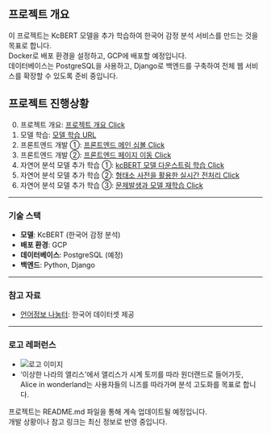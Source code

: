 ## 프로젝트 개요

이 프로젝트는 KcBERT 모델을 추가 학습하여 한국어 감정 분석 서비스를 만드는 것을 목표로 합니다.<br>
Docker로 배포 환경을 설정하고, GCP에 배포할 예정입니다.<br>
데이터베이스는 PostgreSQL을 사용하고, Django로 백엔드를 구축하여 전체 웹 서비스를 확장할 수 있도록 준비 중입니다.<br>

## 프로젝트 진행상황

0. 프로젝트 개요: [프로젝트 개요 Click](https://blog.naver.com/about_myself_/223632909091)
1. 모델 학습: [모델 학습 URL](https://blog.naver.com/about_myself_/223647070278)
2. 프론트엔드 개발 ①: [프론트엔드 메인 심볼 Click](https://blog.naver.com/about_myself_/223651007855)
3. 프론트엔드 개발 ②: [프론트엔드 페이지 이동 Click](https://blog.naver.com/about_myself_/223651007855)
4. 자연어 분석 모델 추가 학습 ①: [kcBERT 모델 다운스트림 학습 Click](https://blog.naver.com/about_myself_/223652741069)
5. 자연어 분석 모델 추가 학습 ②: [형태소 사전을 활용한 실시간 전처리 Click](https://blog.naver.com/about_myself_/223665091950)
6. 자연어 분석 모델 추가 학습 ③: [문제발생과 모델 재학습 Click](https://blog.naver.com/about_myself_/223666291812)

---

### 기술 스택
- **모델**: KcBERT (한국어 감정 분석)
- **배포 환경**: GCP
- **데이터베이스**: PostgreSQL (예정)
- **백엔드**: Python, Django

---

### 참고 자료
- [언어정보 나눔터](https://kli.korean.go.kr/): 한국어 데이터셋 제공

---

### 로고 레퍼런스
- ![로고 이미지](https://i.namu.wiki/i/hEYunNdeW8zyAo5ggxy9YWqNdLyZ9IHZTv6a702vQZqQcNePrq7er-1Ev4sQRUqtKBjweLFvXiYGWIbviwn3OjnrMBnqI9Aa4rXzj-ngflKWFbrnEtQ41WrO0OgaGAeKWOiepH75w9DHLdPtejhALQ.webp)
- ‘이상한 나라의 앨리스’에서 앨리스가 시계 토끼를 따라 원더랜드로 들어가듯, <br>
   Alice in wonderland는 사용자들의 니즈를 따라가며 분석 고도화를 목표로 합니다.


프로젝트는 README.md 파일을 통해 계속 업데이트될 예정입니다.<br> 
개발 상황이나 참고 링크는 최신 정보로 반영 중입니다.
